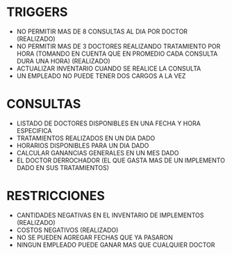# TRIGGERS
-	NO PERMITIR MAS DE 8 CONSULTAS AL DIA POR DOCTOR (REALIZADO)
- 	NO PERMITIR MAS DE 3 DOCTORES REALIZANDO TRATAMIENTO POR HORA (TOMANDO EN CUENTA
	QUE EN PROMEDIO CADA CONSULTA DURA UNA HORA) (REALIZADO)
-	ACTUALIZAR INVENTARIO  CUANDO SE REALICE LA CONSULTA
-	UN EMPLEADO NO PUEDE TENER DOS CARGOS A LA VEZ

# CONSULTAS
-	LISTADO DE DOCTORES DISPONIBLES EN UNA FECHA Y HORA ESPECIFICA
-	TRATAMIENTOS REALIZADOS EN UN DIA DADO
-	HORARIOS DISPONIBLES PARA UN DIA DADO
-	CALCULAR GANANCIAS GENERALES EN UN MES DADO
-	EL DOCTOR DERROCHADOR (EL QUE GASTA MAS DE UN IMPLEMENTO DADO EN SUS TRATAMIENTOS)

# RESTRICCIONES
-	CANTIDADES NEGATIVAS EN EL INVENTARIO DE IMPLEMENTOS (REALIZADO)
-	COSTOS NEGATIVOS	(REALIZADO)
-	NO SE PUEDEN AGREGAR FECHAS QUE YA PASARON
-	NINGUN EMPLEADO PUEDE GANAR MAS QUE CUALQUIER DOCTOR

